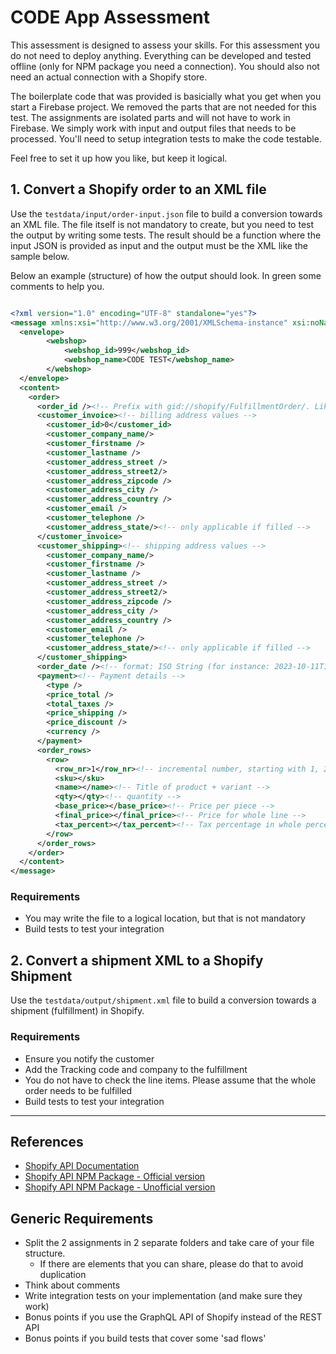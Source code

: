# CODE App Assessment

This assessment is designed to assess your skills. For this assessment you do not need to deploy anything. Everything can be developed and tested offline (only for NPM package you need a connection). You should also not need an actual connection with a Shopify store.

The boilerplate code that was provided is basicially what you get when you start a Firebase project. We removed the parts that are not needed for this test. The assignments are isolated parts and will not have to work in Firebase. We simply work with input and output files that needs to be processed. You'll need to setup integration tests to make the code testable.

Feel free to set it up how you like, but keep it logical.


## 1. Convert a Shopify order to an XML file

Use the `testdata/input/order-input.json` file to build a conversion towards an XML file. The file itself is not mandatory to create, but you need to test the output by writing some tests.
The result should be a function where the input JSON is provided as input and the output must be the XML like the sample below.

Below an example (structure) of how the output should look. In green some comments to help you.

```xml

<?xml version="1.0" encoding="UTF-8" standalone="yes"?>
<message xmlns:xsi="http://www.w3.org/2001/XMLSchema-instance" xsi:noNamespaceSchemaLocation="order_v2.2.xsd">
  <envelope>
		<webshop>
			<webshop_id>999</webshop_id>
			<webshop_name>CODE TEST</webshop_name>
		</webshop>
  </envelope>
  <content>
    <order>
      <order_id /><!-- Prefix with gid://shopify/FulfillmentOrder/. Like gid://shopify/FulfillmentOrder/xxxxx -->
      <customer_invoice><!-- billing address values -->
        <customer_id>0</customer_id>
        <customer_company_name/>
        <customer_firstname />
        <customer_lastname />
        <customer_address_street />
        <customer_address_street2/>
        <customer_address_zipcode />
        <customer_address_city />
        <customer_address_country />
        <customer_email />
        <customer_telephone />
        <customer_address_state/><!-- only applicable if filled -->
      </customer_invoice>
      <customer_shipping><!-- shipping address values -->
        <customer_company_name/>
        <customer_firstname />
        <customer_lastname />
        <customer_address_street />
        <customer_address_street2/>
        <customer_address_zipcode />
        <customer_address_city />
        <customer_address_country />
        <customer_email />
        <customer_telephone />
        <customer_address_state/><!-- only applicable if filled -->
      </customer_shipping>
      <order_date /><!-- format: ISO String (for instance: 2023-10-11T13:32:00.000Z) -->
      <payment><!-- Payment details -->
        <type />
        <price_total />
        <total_taxes />
        <price_shipping />
        <price_discount />
        <currency />
      </payment>
      <order_rows>
        <row>
          <row_nr>1</row_nr><!-- incremental number, starting with 1, 2, 3 etc -->
          <sku></sku>
          <name></name><!-- Title of product + variant -->
          <qty></qty><!-- quantity -->
          <base_price></base_price><!-- Price per piece -->
          <final_price></final_price><!-- Price for whole line -->
          <tax_percent></tax_percent><!-- Tax percentage in whole percents. So 21 for 21% -->
        </row>
      </order_rows>
    </order>
  </content>
</message>
```


### Requirements 

* You may write the file to a logical location, but that is not mandatory
* Build tests to test your integration

## 2. Convert a shipment XML to a Shopify Shipment

Use the `testdata/output/shipment.xml` file to build a conversion towards a shipment (fulfillment) in Shopify.

### Requirements

* Ensure you notify the customer
* Add the Tracking code and company to the fulfillment
* You do not have to check the line items. Please assume that the whole order needs to be fulfilled
* Build tests to test your integration

---

## References

* [Shopify API Documentation](https://shopify.dev/docs/api/admin)
* [Shopify API NPM Package - Official version](https://www.npmjs.com/package/@shopify/shopify-api)
* [Shopify API NPM Package - Unofficial version](https://www.npmjs.com/package/shopify-api-node)

## Generic Requirements

* Split the 2 assignments in 2 separate folders and take care of your file structure. 
    * If there are elements that you can share, please do that to avoid duplication
* Think about comments
* Write integration tests on your implementation (and make sure they work)
* Bonus points if you use the GraphQL API of Shopify instead of the REST API
* Bonus points if you build tests that cover some 'sad flows'
